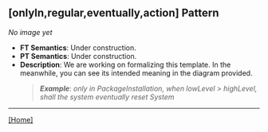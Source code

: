 ## [onlyIn,regular,eventually,action] Pattern
_No image yet_
 * **FT Semantics**: Under construction.
 * **PT Semantics**: Under construction.
 * **Description**: We are working on formalizing this template. In the meanwhile, you can see its intended meaning in the diagram provided.
   > **_Example_**: _only in PackageInstallation,  when lowLevel > highLevel, shall the system  eventually reset System_   
***
[[Home]](../semantics.md)